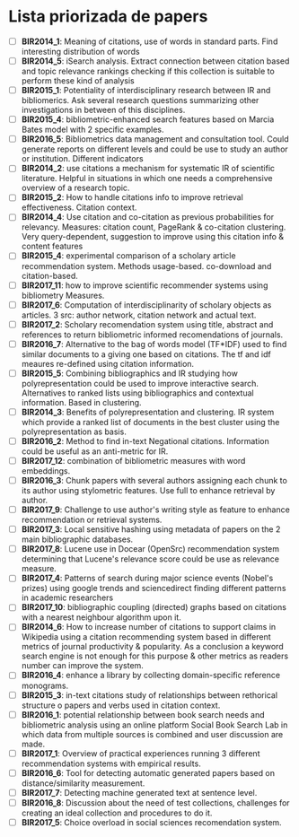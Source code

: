 # Lista priorizada de papers

- [ ] **BIR2014_1**: Meaning of citations, use of words in standard parts. Find interesting distribution of words
- [ ] **BIR2014_5**: iSearch analysis. Extract connection between citation based and topic relevance rankings checking if this collection is suitable to perform these kind of analysis
- [ ] **BIR2015_1**: Potentiality of interdisciplinary research between IR and bibliomerics. Ask several research questions summarizing other investigations in between of this disciplines.
- [ ] **BIR2015_4**: bibliometric-enhanced search features based on Marcia Bates model with 2 specific examples.
- [ ] **BIR2016_5**: Bibliometrics data management and consultation tool. Could generate reports on different levels and could be use to study an author or institution. Different indicators
- [ ] **BIR2014_2**: use citations a mechanism for systematic IR of scientific literature. Helpful in situations in which one needs a comprehensive overview of a research topic.
- [ ] **BIR2015_2**: How to handle citations info to improve retrieval effectiveness. Citation context.
- [ ] **BIR2014_4**: Use citation and co-citation as previous probabilities for relevancy. Measures: citation count, PageRank & co-citation clustering. Very query-dependent, suggestion to improve using this citation info & content features
- [ ] **BIR2015_4**: experimental comparison of a scholary article recommendation system. Methods usage-based. co-download and citation-based.
- [ ] **BIR2017_11**: how to improve scientific recommender systems using bibliometry Measures.
- [ ] **BIR2017_6**: Computation of interdisciplinarity of scholary objects as articles. 3 src: author network, citation network and actual text.
- [ ] **BIR2017_2**: Scholary recomendation system using title, abstract and references to return bibliometric informed recomendations of journals.
- [ ] **BIR2016_7**: Alternative to the bag of words model (TF*IDF) used to find similar documents to a giving one based on citations. The tf and idf meaures re-defined using citation information.
- [ ] **BIR2015_5**: Combining bibliographics and IR studying how polyrepresentation could be used to improve interactive search. Alternatives to ranked lists using bibliographics and contextual information. Based in clustering.
- [ ] **BIR2014_3**: Benefits of polyrepresentation and clustering. IR system which provide a ranked list of documents in the best cluster using the polyrepresentation as basis.
- [ ] **BIR2016_2**: Method to find in-text Negational citations. Information could be useful as an anti-metric for IR.
- [ ] **BIR2017_12**: combination of bibliometric measures with word embeddings.
- [ ] **BIR2016_3**: Chunk papers with several authors assigning each chunk to its author using stylometric features. Use full to enhance retrieval by author.
- [ ] **BIR2017_9**: Challenge to use author's writing style as feature to enhance recommendation or retrieval systems.
- [ ] **BIR2017_3**: Local sensitive hashing using metadata of papers on the 2 main bibliographic databases.
- [ ] **BIR2017_8**: Lucene use in Docear (OpenSrc) recommendation system determining that Lucene's relevance score could be use as relevance measure.
- [ ] **BIR2017_4**: Patterns of search during major science events (Nobel's prizes) using google trends and sciencedirect finding different patterns in academic researchers
- [ ] **BIR2017_10**: bibliographic coupling (directed) graphs based on citations with a nearest neighbour algorithm upon it.
- [ ] **BIR2014_6**: How to increase number of citations to support claims in Wikipedia using a citation recommending system based in different metrics of journal productivity & popularity. As a conclusion a keyword search engine is not enough for this purpose & other metrics as readers number can improve the system.
- [ ] **BIR2016_4**: enhance a library by collecting domain-specific reference monograms.
- [ ] **BIR2015_3**: in-text citations study of relationships between rethorical structure o papers and verbs used in citation context.
- [ ] **BIR2016_1**: potential relationship between book search needs and bibliometric analysis using an online platform Social Book Search Lab in which data from multiple sources is combined and user discussion are made.
- [ ] **BIR2017_1**: Overview of practical experiences running 3 different recommendation systems with empirical results.
- [ ] **BIR2016_6**: Tool for detecting automatic generated papers based on distance/similarity measurement.
- [ ] **BIR2017_7**: Detecting machine generated text at sentence level.
- [ ] **BIR2016_8**: Discussion about the need of test collections, challenges for creating an ideal collection and procedures to do it.
- [ ] **BIR2017_5**: Choice overload in social sciences recomendation system.
